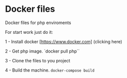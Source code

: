 # Docker files
Docker files for php enviroments

For start work just do it:

1 - Install docker [https://www.docker.com] (clicking here)

2 - Get php image. `docker pull php``

3 - Clone the files to you project

4 - Build the machine. `docker-compose build` 
